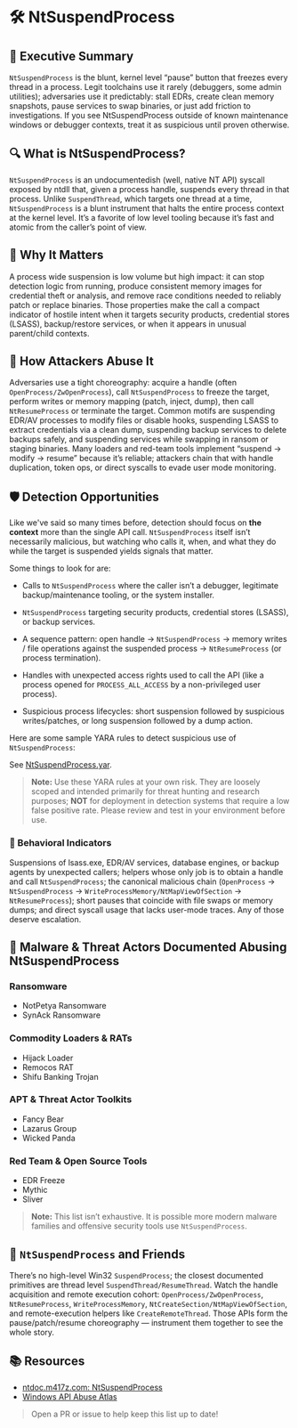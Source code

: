 # 🛠️ NtSuspendProcess

## 🚀 Executive Summary
`NtSuspendProcess` is the blunt, kernel level “pause” button that freezes every thread in a process. Legit toolchains use it rarely (debuggers, some admin utilities); adversaries use it predictably: stall EDRs, create clean memory snapshots, pause services to swap binaries, or just add friction to investigations. If you see NtSuspendProcess outside of known maintenance windows or debugger contexts, treat it as suspicious until proven otherwise.

## 🔍 What is NtSuspendProcess?
`NtSuspendProcess` is an undocumentedish (well, native NT API) syscall exposed by ntdll that, given a process handle, suspends every thread in that process. Unlike `SuspendThread`, which targets one thread at a time, `NtSuspendProcess` is a blunt instrument that halts the entire process context at the kernel level. It’s a favorite of low level tooling because it’s fast and atomic from the caller’s point of view.

## 🚩 Why It Matters
A process wide suspension is low volume but high impact: it can stop detection logic from running, produce consistent memory images for credential theft or analysis, and remove race conditions needed to reliably patch or replace binaries. Those properties make the call a compact indicator of hostile intent when it targets security products, credential stores (LSASS), backup/restore services, or when it appears in unusual parent/child contexts.

## 🧬 How Attackers Abuse It
Adversaries use a tight choreography: acquire a handle (often `OpenProcess/ZwOpenProcess`), call `NtSuspendProcess` to freeze the target, perform writes or memory mapping (patch, inject, dump), then call `NtResumeProcess` or terminate the target. Common motifs are suspending EDR/AV processes to modify files or disable hooks, suspending LSASS to extract credentials via a clean dump, suspending backup services to delete backups safely, and suspending services while swapping in ransom or staging binaries. Many loaders and red-team tools implement “suspend → modify → resume” because it’s reliable; attackers chain that with handle duplication, token ops, or direct syscalls to evade user mode monitoring.

## 🛡️ Detection Opportunities
Like we've said so many times before, detection should focus on **the context** more than the single API call. `NtSuspendProcess` itself isn’t necessarily malicious, but watching who calls it, when, and what they do while the target is suspended yields signals that matter.

Some things to look for are:

 - Calls to `NtSuspendProcess` where the caller isn’t a debugger, legitimate backup/maintenance tooling, or the system installer.

 - `NtSuspendProcess` targeting security products, credential stores (LSASS), or backup services.

 - A sequence pattern: open handle → `NtSuspendProcess` → memory writes / file operations against the suspended process → `NtResumeProcess` (or process termination).

 - Handles with unexpected access rights used to call the API (like a process opened for `PROCESS_ALL_ACCESS` by a non-privileged user process).

 - Suspicious process lifecycles: short suspension followed by suspicious writes/patches, or long suspension followed by a dump action.

Here are some sample YARA rules to detect suspicious use of `NtSuspendProcess`:

See [NtSuspendProcess.yar](./NtSuspendProcess.yar).

> **Note:** Use these YARA rules at your own risk. They are loosely scoped and intended primarily for threat hunting and research purposes; **NOT** for deployment in detection systems that require a low false positive rate. Please review and test in your environment before use.

### 🐾 Behavioral Indicators
Suspensions of lsass.exe, EDR/AV services, database engines, or backup agents by unexpected callers; helpers whose only job is to obtain a handle and call `NtSuspendProcess`; the canonical malicious chain (`OpenProcess` → `NtSuspendProcess` → `WriteProcessMemory/NtMapViewOfSection` → `NtResumeProcess`); short pauses that coincide with file swaps or memory dumps; and direct syscall usage that lacks user-mode traces. Any of those deserve escalation.

## 🦠 Malware & Threat Actors Documented Abusing NtSuspendProcess

### **Ransomware**
 - NotPetya Ransomware
 - SynAck Ransomware

### **Commodity Loaders & RATs**
 - Hijack Loader
 - Remocos RAT
 - Shifu Banking Trojan

### **APT & Threat Actor Toolkits**
 - Fancy Bear
 - Lazarus Group
 - Wicked Panda

### **Red Team & Open Source Tools**
 - EDR Freeze
 - Mythic
 - Sliver

> **Note:** This list isn’t exhaustive. It is possible more modern malware families and offensive security tools use `NtSuspendProcess`.

## 🧵 `NtSuspendProcess` and Friends
There’s no high-level Win32 `SuspendProcess`; the closest documented primitives are thread level `SuspendThread/ResumeThread`. Watch the handle acquisition and remote execution cohort: `OpenProcess/ZwOpenProcess`, `NtResumeProcess`, `WriteProcessMemory`, `NtCreateSection/NtMapViewOfSection`, and remote-execution helpers like `CreateRemoteThread`. Those APIs form the pause/patch/resume choreography — instrument them together to see the whole story.

## 📚 Resources
- [ntdoc.m417z.com: NtSuspendProcess](https://ntdoc.m417z.com/ntsuspendthread)
- [Windows API Abuse Atlas](https://github.com/danafaye/WindowsAPIAbuseAtlas)

> Open a PR or issue to help keep this list up to date!
